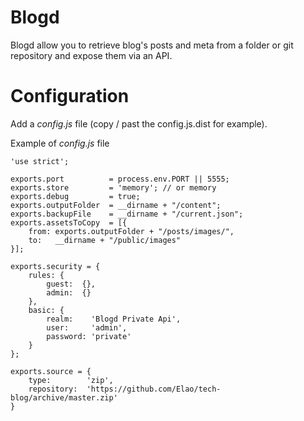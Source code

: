 Blogd
=====

Blogd allow you to retrieve blog's posts and meta from a folder or git repository and expose them via an API.


# Configuration

Add a *config.js* file (copy / past the config.js.dist for example).

Example of _config.js_  file

    'use strict';

    exports.port          = process.env.PORT || 5555;
    exports.store         = 'memory'; // or memory
    exports.debug         = true;
    exports.outputFolder  = __dirname + "/content";
    exports.backupFile    = __dirname + "/current.json";
    exports.assetsToCopy  = [{
        from: exports.outputFolder + "/posts/images/",
        to:   __dirname + "/public/images"
    }];

    exports.security = {
        rules: {
            guest:  {},
            admin:  {}
        },
        basic: {
            realm:    'Blogd Private Api',
            user:     'admin',
            password: 'private'
        }
    };

    exports.source = {
        type:        'zip',
        repository:  'https://github.com/Elao/tech-blog/archive/master.zip'
    }




